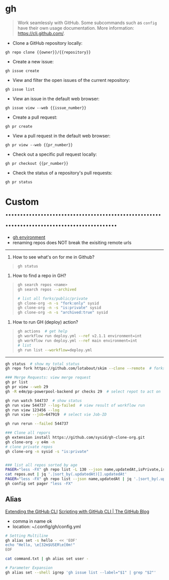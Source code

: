 # gh

> Work seamlessly with GitHub.
> Some subcommands such as `config` have their own usage documentation.
> More information: <https://cli.github.com/>.

- Clone a GitHub repository locally:

`gh repo clone {{owner}}/{{repository}}`

- Create a new issue:

`gh issue create`

- View and filter the open issues of the current repository:

`gh issue list`

- View an issue in the default web browser:

`gh issue view --web {{issue_number}}`

- Create a pull request:

`gh pr create`

- View a pull request in the default web browser:

`gh pr view --web {{pr_number}}`

- Check out a specific pull request locally:

`gh pr checkout {{pr_number}}`

- Check the status of a repository's pull requests:

`gh pr status`


# Custom ...........................................................................................
- [gh environment](https://cli.github.com/manual/gh_help_environment)
- renaming repos does NOT break the exisiting remote urls

---
<!--ID:1691166851926-->
1. How to see what's on for me in Github?
> `gh status`
<!--ID:1691166851928-->
1. How to find a repo in GH?
> ```bash
> gh search repos <name>
> gh search repos --archived
>
> # list all forks/public/private
> gh clone-org -n -s "fork:only" sysid
> gh clone-org -n -s "is:private" sysid
> gh clone-org -n -s "archived:true" sysid
> ```
<!--ID:1691166851929-->
1. How to run GH (deploy) action?
> ```bash
> gh actions  # get help
> gh workflow run deploy.yml --ref v2.1.1 environment=int
> gh workflow run deploy.yml --ref main environment=int
> # list
> gh run list --workflow=deploy.yml
> ```

---
```bash
gh status  # show my total status
gh repo fork https://github.com/lotabout/skim --clone --remote  # forks a repo

### Merge Requests: view merge request
gh pr list
gh pr view --web 29
gh -R e4m/pp-powerpool-backend pr checks 29  # select repot to act on

gh run watch 544737  # show status
gh run view 544737 --log-failed  # view result of workflow run
gh run view 123456 --log
gh run view --job=647919  # select vie Job-ID

gh run rerun --failed 544737

### Clone all repors
gh extension install https://github.com/sysid/gh-clone-org.git
gh clone-org -y e4m -n
# clone private repos
gh clone-org -n sysid -s "is:private"


### list all repos sorted by age
PAGER="less -FX" gh repo list -L 130 --json name,updatedAt,isPrivate,isFork,isArchived,diskUsage
cat repos.out | jq '.|sort_by(.updatedAt)[].updatedAt'
PAGER="less -FX" gh repo list --json name,updatedAt | jq '.|sort_by(.updatedAt)[].updatedAt'
gh config set pager "less -FX"

```

## Alias
[Extending the GitHub CLI](https://www.aaron-powell.com/posts/2021-01-22-extending-the-github-cli/)
[Scripting with GitHub CLI | The GitHub Blog](https://github.blog/2021-03-11-scripting-with-github-cli/)
- comma in name ok
- location: ~/.config/gh/config.yml
```bash
# Setting Multiline
gh alias set -s hello - << 'EOF'
echo "Hello, \e[32m$USER\e[0m!"
EOF

cat command.txt | gh alias set user -

# Parameter Expansion
gh alias set --shell igrep 'gh issue list --label="$1" | grep "$2"'
```
